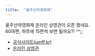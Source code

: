 ```yaml
---
title:  "울주산악영화제"
---
```


<!--
<iframe src="http://www.umff.kr" frameborder="0" width="450" height="450" marginwidth="0" marginheight="0" scrolling="yes">
-->
울주산악영화제 온라인 상영관이 오픈 했네요.  
60여편, 하루에 15편씩 보면 될까요?! ^^;;  

- [공식사이트(umff.kr)](http://www.umff.kr/kor/default.asp)
- [온라인 상영관](http://www.umff.kr/kor/addon/00000100/onair.asp?QueryYear=2020&mse=10)  

